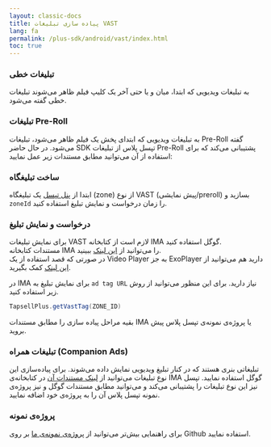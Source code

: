 ```yaml
---
layout: classic-docs
title: پیاده سازی تبلیغات VAST
lang: fa
permalink: /plus-sdk/android/vast/index.html
toc: true
---
```


### تبلیغات خطی
به تبلیغات ویدیویی که ابتدا، میان و یا حتی آخر یک کلیپ فیلم ظاهر می‌شوند تبلیغات خطی گفته می‌شود.

### تبلیغات Pre-Roll
به تبلیغات ویدیویی که ابتدای پخش یک فیلم ظاهر می‌شود، تبلیغات Pre-Roll گفته می‌شود.
در حال حاضر SDK تپسل پلاس از تبلیغات Pre-Roll پشتیبانی می‌کند که برای استفاده از آن می‌توانید مطابق مستندات زیر عمل نمایید:

### ساخت تبلیغگاه
ابتدا از [پنل تپسل](https://dashboard.tapsell.ir/) یک تبلیغگاه (zone) از نوع VAST (پیش نمایشی/preroll) بسازید و `zoneId` را زمان درخواست و نمایش تبلیغ استفاده کنید.

### درخواست و نمایش تبلیغ
برای نمایش تبلیغات VAST لازم است از کتابخانه IMA گوگل استفاده کنید.  
مستندات کتابخانه IMA را می‌توانید از [این لینک](https://developers.google.com/interactive-media-ads/docs/sdks/android) ببینید.  
در صورتی که قصد استفاده از یک Video Player به جز ExoPlayer دارید هم می‌توانید از [این لینک](https://developers.google.com/interactive-media-ads/docs/sdks/android/client-side/custom_ad_playback) کمک بگیرید.

در IMA برای نمایش تبلیغ به `ad tag URL` نیاز دارید. برای این منظور می‌توانید از روش زیر استفاده کنید.

```java
TapsellPlus.getVastTag(ZONE_ID)
```
بقیه مراحل پیاده سازی را مطابق مستندات IMA  یا پروژه‌ی نمونه‌ی تپسل پلاس پیش بروید. 


### تبلیغات همراه (Companion Ads)
تبلیغاتی بنری هستند که در کنار تبلیغ ویدیویی نمایش داده می‌شوند.
برای پیاده‌سازی این نوع تبلیغات می‌توانید از [لینک مستندات آن](https://developers.google.com/interactive-media-ads/docs/sdks/android/client-side/companions) در کتابخانه‌ی IMA گوگل استفاده نمایید.
تپسل نیز این نوع تبلیغات را پشتیبانی می‌کند و می‌توانید مطابق مستندات گوگل و نیز پروژه‌ی نمونه تپسل پلاس آن را به پروژه‌ی خود اضافه نمایید.

### پروژه‌ی نمونه
برای راهنمایی بیش‌تر می‌توانید از [پروژه‌‌ی نمونه‌ی ما](https://github.com/tapsellorg/TapsellPlusSDK-AndroidSample/blob/master/app/src/main/java/ir/tapsell/plussample/android/VastActivity.java) بر روی Github استفاده نمایید.
 